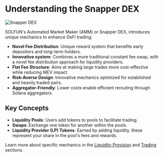 # Understanding the Snapper DEX

![Snapper DEX](/assets/solfun-snapper.png)

SOLFUN's Automated Market Maker (AMM) or Snapper DEX, introduces unique mechanics to enhance DeFi trading:

- **Novel Fee Distribution**: Unique reward system that benefits early depositors and long-term holders.
- **Innovative system**: Combines a more traditional constant fee swap, with a novel fee distribution approach for liquidity providers.
- **Flat Fee Structure**: Aims at making large trades more cost-effective while reducing MEV impact.
- **Risk-Averse Design**: Innovative mechanics optimized for established and heavily traded pairs.
- **Aggregator-Friendly**: Lower costs enable efficient rerouting through Solana aggregators.

## Key Concepts

- **Liquidity Pools**: Users add tokens to pools to facilitate trading.
- **Swaps**: Exchange one token for another within the pools.
- **Liquidity Provider (LP) Tokens**: Earned by adding liquidity, these represent your share in the pool's fees and rewards.

Learn more about specific mechanics in the [Liquidity Provision](liquidity-provision.md) and [Trading](trading-on-solfun.md) sections.